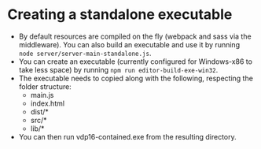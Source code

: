 # Creating a standalone executable

* By default resources are compiled on the fly (webpack and sass via the middleware). You can also build an executable and use it by running `node server/server-main-standalone.js`.
* You can create an executable (currently configured for Windows-x86 to take less space) by running `npm run editor-build-exe-win32`.
* The executable needs to copied along with the following, respecting the folder structure:
	* main.js
	* index.html
	* dist/*
	* src/*
	* lib/*
* You can then run vdp16-contained.exe from the resulting directory.



